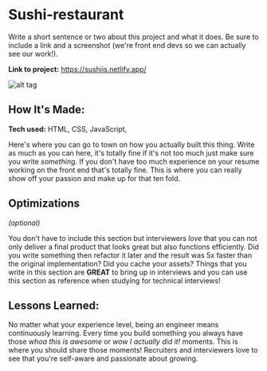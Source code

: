 # Sushi-restaurant


Write a short sentence or two about this project and what it does. Be sure to include a link and a screenshot (we're front end devs so we can actually see our work!).

**Link to project:** https://sushiis.netlify.app/

![alt tag]([http://placecorgi.com/1200/650](https://github.com/sadikatanisha/Sushi-restaurant/blob/main/sushirestaurant.gif))

## How It's Made:

**Tech used:** HTML, CSS, JavaScript, 

Here's where you can go to town on how you actually built this thing. Write as much as you can here, it's totally fine if it's not too much just make sure you write *something*. If you don't have too much experience on your resume working on the front end that's totally fine. This is where you can really show off your passion and make up for that ten fold.

## Optimizations
*(optional)*

You don't have to include this section but interviewers *love* that you can not only deliver a final product that looks great but also functions efficiently. Did you write something then refactor it later and the result was 5x faster than the original implementation? Did you cache your assets? Things that you write in this section are **GREAT** to bring up in interviews and you can use this section as reference when studying for technical interviews!

## Lessons Learned:

No matter what your experience level, being an engineer means continuously learning. Every time you build something you always have those *whoa this is awesome* or *wow I actually did it!* moments. This is where you should share those moments! Recruiters and interviewers love to see that you're self-aware and passionate about growing.




